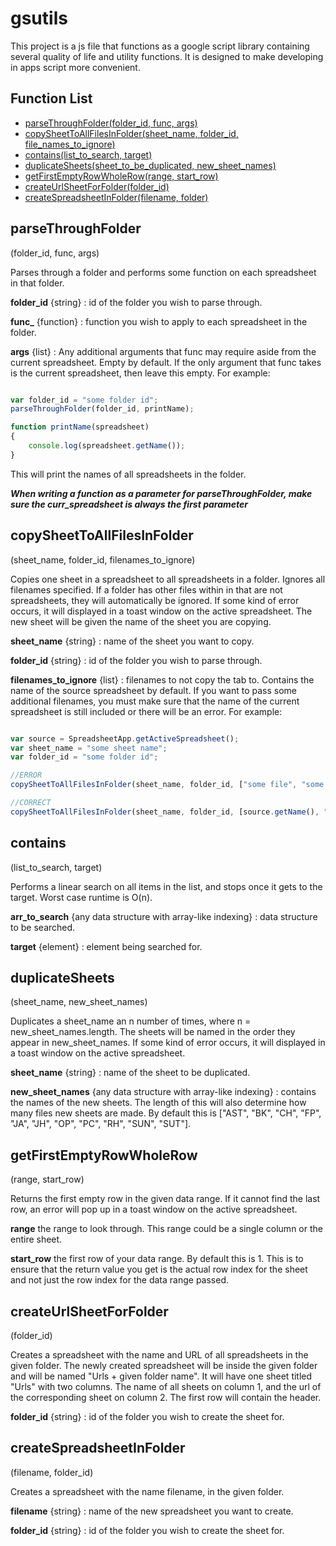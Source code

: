 # gsutils
This project is a js file that functions as a google script library containing several quality of life and utility functions.
It is designed to make developing in apps script more convenient.

## Function List
- [parseThroughFolder(folder_id, func, args)](#parseThroughFolder)
- [copySheetToAllFilesInFolder(sheet_name, folder_id, file_names_to_ignore)](#copySheetToAllFilesInFolder)
- [contains(list_to_search, target)](#contains)
- [duplicateSheets(sheet_to_be_duplicated, new_sheet_names)](#duplicateSheets)
- [getFirstEmptyRowWholeRow(range, start_row)](#getFirstEmptyRowWholeRow)
- [createUrlSheetForFolder(folder_id)](#createUrlSheetForFolder)
- [createSpreadsheetInFolder(filename, folder)](#createSpreadsheetInFolder)

## parseThroughFolder
(folder_id, func, args)

Parses through a folder and performs some function on each spreadsheet in that folder.

**folder_id** {string} : id of the folder you wish to parse through.

**func_** {function} : function you wish to apply to each spreadsheet in the folder. 

**args** {list} : Any additional arguments that func may require aside from the current spreadsheet.
Empty by default. If the only argument that func takes is the current spreadsheet, then leave this empty. For example:

```javascript

var folder_id = "some folder id";
parseThroughFolder(folder_id, printName);

function printName(spreadsheet)
{
    console.log(spreadsheet.getName());
}

```

This will print the names of all spreadsheets in the folder.

**_When writing a function as a parameter for parseThroughFolder, make sure the curr_spreadsheet is always the first parameter_**

## copySheetToAllFilesInFolder
(sheet_name, folder_id, filenames_to_ignore)

Copies one sheet in a spreadsheet to all spreadsheets in a folder. Ignores all filenames specified. If a folder has other files within in that are not spreadsheets, they will automatically be ignored. If some kind of error occurs, it will displayed in a toast window on the active spreadsheet. The new sheet will be given the name of the sheet you are copying.

**sheet_name** {string} : name of the sheet you want to copy.

**folder_id** {string} : id of the folder you wish to parse through.

**filenames_to_ignore** {list} : filenames to not copy the tab to. Contains the name of the source spreadsheet by default. If you want to pass some additional filenames, you must make sure that the name of the current spreadsheet is still included or there will be an error. For example: 

``` javascript

var source = SpreadsheetApp.getActiveSpreadsheet();
var sheet_name = "some sheet name";
var folder_id = "some folder id";

//ERROR
copySheetToAllFilesInFolder(sheet_name, folder_id, ["some file", "some other file"]);

//CORRECT
copySheetToAllFilesInFolder(sheet_name, folder_id, [source.getName(), "some file", "some other file"]);

```

## contains
(list_to_search, target)

Performs a linear search on all items in the list, and stops once it gets to the target. Worst case runtime is O(n).

**arr_to_search** {any data structure with array-like indexing} : data structure to be searched.

**target** {element} : element being searched for.

## duplicateSheets
(sheet_name, new_sheet_names)

Duplicates a sheet_name an n number of times, where n = new_sheet_names.length. The sheets will be named in the order they appear in new_sheet_names. If some kind of error occurs, it will displayed in a toast window on the active spreadsheet. 

**sheet_name** {string} : name of the sheet to be duplicated.

**new_sheet_names** {any data structure with array-like indexing} : contains the names of the new sheets. The length of this will also determine how many files new sheets are made. By default this is ["AST", "BK", "CH", "FP", "JA", "JH", "OP", "PC", "RH", "SUN", "SUT"].

## getFirstEmptyRowWholeRow
(range, start_row)

Returns the first empty row in the given data range. If it cannot find the last row, an error will pop up in a toast window on the active spreadsheet. 

**range** the range to look through. This range could be a single column or the entire sheet.

**start_row** the first row of your data range. By default this is 1. This is to ensure that the return value you get is the actual row index for the sheet and not just the row index for the data range passed.

## createUrlSheetForFolder
(folder_id)

Creates a spreadsheet with the name and URL of all spreadsheets in the given folder. The newly created spreadsheet will be inside the given folder and will be named "Urls + given folder name". It will have one sheet titled "Urls" with two columns. The name of all sheets on column 1, and the url of the corresponding sheet on column 2. The first row will contain the header.

**folder_id** {string} : id of the folder you wish to create the sheet for.

## createSpreadsheetInFolder
(filename, folder_id)

Creates a spreadsheet with the name filename, in the given folder.

**filename** {string} : name of the new spreadsheet you want to create.

**folder_id** {string} : id of the folder you wish to create the sheet for.